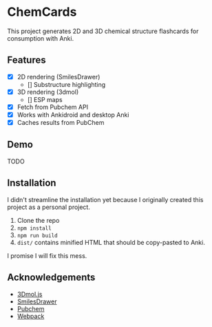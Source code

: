 # ChemCards

This project generates 2D and 3D chemical structure flashcards
for consumption with Anki.

## Features

- [x] 2D rendering (SmilesDrawer)
  - [] Substructure highlighting
- [x] 3D rendering (3dmol)
  - [] ESP maps
- [x] Fetch from Pubchem API
- [x] Works with Ankidroid and desktop Anki
- [x] Caches results from PubChem

## Demo

TODO

## Installation

I didn't streamline the installation yet because
I originally created this project as a personal project.

1. Clone the repo
2. `npm install`
3. `npm run build`
4. `dist/` contains minified HTML that should be copy-pasted to Anki.

I promise I will fix this mess.

## Acknowledgements

- [3Dmol.js](url)
- [SmilesDrawer](url)
- [Pubchem](url)
- [Webpack](url)
